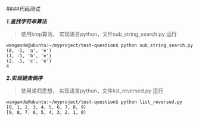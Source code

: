 ####代码测试

***1.查找字符串算法***
> 使用kmp算法， 实现语言python，文件sub_string_search.py
运行

```
wangande@ubuntu:~/myproject/test-question$ python sub_string_search.py
(0, -1, 'a', 'e')
(1, -1, 'b', 'e')
(2, -1, 'c', 'e')
4
```

***2.实现链表倒序***
> 使用递归思想， 实现语言python，文件list_reversed.py
运行

```
wangande@ubuntu:~/myproject/test-question$ python list_reversed.py
[0, 1, 2, 3, 4, 5, 6, 7, 8, 9]
[9, 8, 7, 6, 5, 4, 3, 2, 1, 0]

```